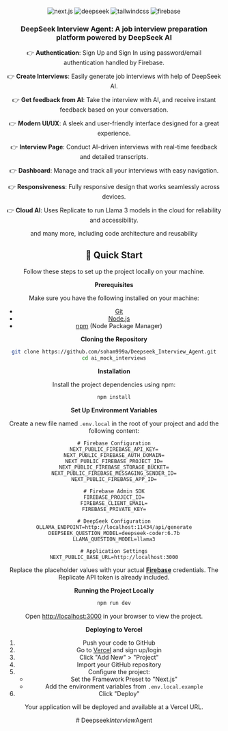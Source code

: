 <div align="center">
  <br />


  <div>
    <img src="https://img.shields.io/badge/-Next.JS-black?style=for-the-badge&logoColor=white&logo=nextdotjs&color=black" alt="next.js" />
    <img src="https://img.shields.io/badge/-DeepSeek-white?style=for-the-badge&color=5d78fe" alt="deepseek" />
    <img src="https://img.shields.io/badge/-Tailwind_CSS-black?style=for-the-badge&logoColor=white&logo=tailwindcss&color=06B6D4" alt="tailwindcss" />
    <img src="https://img.shields.io/badge/-Firebase-black?style=for-the-badge&logoColor=white&logo=firebase&color=DD2C00" alt="firebase" />
  </div>

  <h3 align="center">DeepSeek Interview Agent: A job interview preparation platform powered by DeepSeek AI</h3>


👉 **Authentication**: Sign Up and Sign In using password/email authentication handled by Firebase.

👉 **Create Interviews**: Easily generate job interviews with help of DeepSeek AI.

👉 **Get feedback from AI**: Take the interview with AI, and receive instant feedback based on your conversation.

👉 **Modern UI/UX**: A sleek and user-friendly interface designed for a great experience.

👉 **Interview Page**: Conduct AI-driven interviews with real-time feedback and detailed transcripts.

👉 **Dashboard**: Manage and track all your interviews with easy navigation.

👉 **Responsiveness**: Fully responsive design that works seamlessly across devices.

👉 **Cloud AI**: Uses Replicate to run Llama 3 models in the cloud for reliability and accessibility.

and many more, including code architecture and reusability

## <a name="quick-start">🤸 Quick Start</a>

Follow these steps to set up the project locally on your machine.

**Prerequisites**

Make sure you have the following installed on your machine:

- [Git](https://git-scm.com/)
- [Node.js](https://nodejs.org/en)
- [npm](https://www.npmjs.com/) (Node Package Manager)

**Cloning the Repository**

```bash
git clone https://github.com/soham999a/Deepseek_Interview_Agent.git
cd ai_mock_interviews
```

**Installation**

Install the project dependencies using npm:

```bash
npm install
```

**Set Up Environment Variables**

Create a new file named `.env.local` in the root of your project and add the following content:

```env
# Firebase Configuration
NEXT_PUBLIC_FIREBASE_API_KEY=
NEXT_PUBLIC_FIREBASE_AUTH_DOMAIN=
NEXT_PUBLIC_FIREBASE_PROJECT_ID=
NEXT_PUBLIC_FIREBASE_STORAGE_BUCKET=
NEXT_PUBLIC_FIREBASE_MESSAGING_SENDER_ID=
NEXT_PUBLIC_FIREBASE_APP_ID=

# Firebase Admin SDK
FIREBASE_PROJECT_ID=
FIREBASE_CLIENT_EMAIL=
FIREBASE_PRIVATE_KEY=

# DeepSeek Configuration
OLLAMA_ENDPOINT=http://localhost:11434/api/generate
DEEPSEEK_QUESTION_MODEL=deepseek-coder:6.7b
LLAMA_QUESTION_MODEL=llama3

# Application Settings
NEXT_PUBLIC_BASE_URL=http://localhost:3000
```

Replace the placeholder values with your actual **[Firebase](https://firebase.google.com/)** credentials. The Replicate API token is already included.

**Running the Project Locally**

```bash
npm run dev
```

Open [http://localhost:3000](http://localhost:3000) in your browser to view the project.

**Deploying to Vercel**

1. Push your code to GitHub
2. Go to [Vercel](https://vercel.com) and sign up/login
3. Click "Add New" > "Project"
4. Import your GitHub repository
5. Configure the project:
   - Set the Framework Preset to "Next.js"
   - Add the environment variables from `.env.local.example`
6. Click "Deploy"

Your application will be deployed and available at a Vercel URL.


#   D e e p s e e k _ I n t e r v i e w _ A g e n t 
 
 